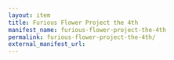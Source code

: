 ```yaml
---
layout: item
title: Furious Flower Project the 4th
manifest_name: furious-flower-project-the-4th
permalink: furious-flower-project-the-4th/
external_manifest_url: 
---
```

<!-- Add an essay or interpretive material below this line,
using HTML or markdown.  Do not modify this file above this line -->
